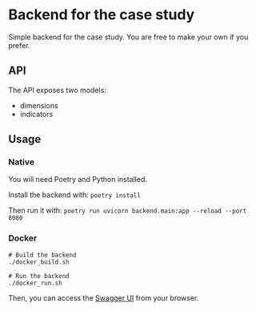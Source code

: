# Backend for the case study
Simple backend for the case study.
You are free to make your own if you prefer.

## API
The API exposes two models:
* dimensions
* indicators

## Usage
### Native
You will need Poetry and Python installed.

Install the backend with: `poetry install`

Then run it with: `poetry run uvicorn backend.main:app --reload --port 8080`

### Docker
```shell
# Build the backend
./docker_build.sh

# Run the backend
./docker_run.sh
```

Then, you can access the [Swagger UI](http://localhost:8080/docs) from your browser.
